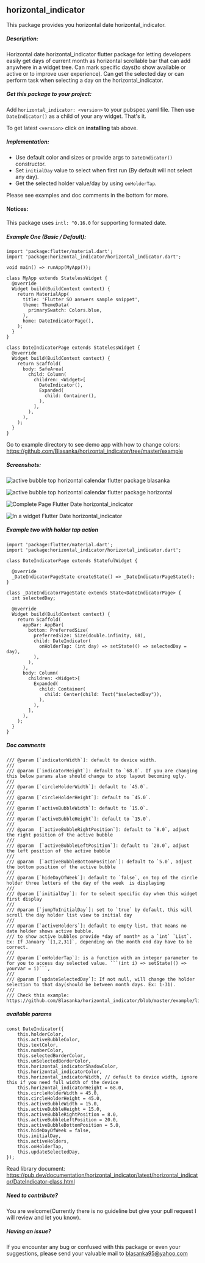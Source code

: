 ## horizontal_indicator

This package provides you horizontal date horizontal_indicator.

##### Description:

Horizontal date horizontal_indicator flutter package for letting developers easily get days of current month as horizontal scrollable bar that can add anywhere in a widget tree. Can mark specific days(to show available or active or to improve user experience). Can get the selected day or can perform task when selecting a day on the horizontal_indicator.

##### Get this package to your project:

Add `horizontal_indicator: <version>` to your pubspec.yaml file.
Then use `DateIndicator()` as a child of your any widget.
That's it.

To get latest `<version>` click on **installing** tab above.

##### Implementation:

 - Use default color and sizes or provide args to `DateIndicator()` constructor.
 - Set `initialDay` value to select when first run (By default will not select any day).
 - Get the selected holder value/day by using `onHolderTap`.

Please see examples and doc comments in the bottom for more.

#### Notices:

This package uses `intl: ^0.16.0` for supporting formated date.

##### Example One (Basic / Default):

```
import 'package:flutter/material.dart';
import 'package:horizontal_indicator/horizontal_indicator.dart';

void main() => runApp(MyApp());

class MyApp extends StatelessWidget {
  @override
  Widget build(BuildContext context) {
    return MaterialApp(
      title: 'Flutter SO answers sample snippet',
      theme: ThemeData(
        primarySwatch: Colors.blue,
      ),
      home: DateIndicatorPage(),
    );
  }
}

class DateIndicatorPage extends StatelessWidget {
  @override
  Widget build(BuildContext context) {
    return Scaffold(
      body: SafeArea(
        child: Column(
          children: <Widget>[
            DateIndicator(),
            Expanded(
              child: Container(),
            ),
          ],
        ),
      ),
    );
  }
}
```

Go to example directory to see demo app with how to change colors:
https://github.com/Blasanka/horizontal_indicator/tree/master/example

##### Screenshots:

![active bubble top horizontal calendar flutter package blasanka](https://raw.githubusercontent.com/Blasanka/horizontal_indicator/master/active_bubble_top_horizontal_calendar_flutter_package_by_blasanka.png "active bubble top horizontal calendar flutter package blasanka")

![active bubble top horizontal calendar flutter package horizontal](https://raw.githubusercontent.com/Blasanka/horizontal_indicator/master/active_bubble_top_horizontal_calendar_flutter_package_horizontal.png "active bubble top horizontal calendar flutter package blasanka")

![Complete Page Flutter Date horizontal_indicator](https://raw.githubusercontent.com/Blasanka/horizontal_indicator/master/Screenshot_2.png "Complete Page Flutter Date horizontal_indicator")

![In a widget Flutter Date horizontal_indicator](https://raw.githubusercontent.com/Blasanka/horizontal_indicator/master/Screenshot_1.png "In a Widget Flutter Date horizontal_indicator")

##### Example two with holder tap action

```
import 'package:flutter/material.dart';
import 'package:horizontal_indicator/horizontal_indicator.dart';

class DateIndicatorPage extends StatefulWidget {

  @override
  _DateIndicatorPageState createState() => _DateIndicatorPageState();
}

class _DateIndicatorPageState extends State<DateIndicatorPage> {
  int selectedDay;

  @override
  Widget build(BuildContext context) {
    return Scaffold(
      appBar: AppBar(
        bottom: PreferredSize(
          preferredSize: Size(double.infinity, 68),
          child: DateIndicator(
            onHolderTap: (int day) => setState(() => selectedDay = day),
          ),
        ),
      ),
      body: Column(
        children: <Widget>[
          Expanded(
            child: Container(
              child: Center(child: Text("$selectedDay")),
            ),
          ),
        ],
      ),
    );
  }
}
```

##### Doc comments

```
/// @param [`indicatorWidth`]: default to device width.
///
/// @param [`indicatorHeight`]: default to `68.0`. If you are changing this below params also should change to stop layout becoming ugly.
///
/// @param [`circleHolderWidth`]: default to `45.0`.
///
/// @param [`circleHolderHeight`]: default to `45.0`.
///
/// @param [`activeBubbleWidth`]: default to `15.0`.
///
/// @param [`activeBubbleHeight`]: default to `15.0`.
///
/// @param  [`activeBubbleRightPosition`]: default to `8.0`, adjust the right position of the active bubble
///
/// @param  [`activeBubbleLeftPosition`]: default to `20.0`, adjust the left position of the active bubble
///
/// @param  [`activeBubbleBottomPosition`]: default to `5.0`, adjust the bottom position of the active bubble
///
/// @param [`hideDayOfWeek`]: default to `false`, on top of the circle holder three letters of the day of the week  is displaying
///
/// @param [`initialDay`]: for to select specific day when this widget first display
///
/// @param [`jumpToInitialDay`]: set to `true` by default, this will scroll the day holder list view to initial day
///
/// @param [`activeHolders`]: default to empty list, that means no date holder shows active bubble.
/// to show active bubbles provide *day of month* as a `int` `List`. Ex: If January `[1,2,31]`, depending on the month end day have to be correct.
///
/// @param [`onHolderTap`]: is a function with an integer parameter to for you to access day selected value. ```(int i) => setState(() => yourVar = i)```,
///
/// @param [`updateSelectedDay`]: If not null, will change the holder selection to that day(should be between month days. Ex: 1-31).
/// 
/// Check this example: https://github.com/Blasanka/horizontal_indicator/blob/master/example/lib/main.dart
```

##### available params

```
const DateIndicator({
    this.holderColor,
    this.activeBubbleColor,
    this.textColor,
    this.numberColor,
    this.selectedBorderColor,
    this.unSelectedBorderColor,
    this.horizontal_indicatorShadowColor,
    this.horizontal_indicatorColor,
    this.horizontal_indicatorWidth, // default to device width, ignore this if you need full width of the device
    this.horizontal_indicatorHeight = 68.0,
    this.circleHolderWidth = 45.0,
    this.circleHolderHeight = 45.0,
    this.activeBubbleWidth = 15.0,
    this.activeBubbleHeight = 15.0,
    this.activeBubbleRightPosition = 8.0,
    this.activeBubbleLeftPosition = 20.0,
    this.activeBubbleBottomPosition = 5.0,
    this.hideDayOfWeek = false,
    this.initialDay,
    this.activeHolders,
    this.onHolderTap,
    this.updateSelectedDay,
});
```

Read library document: https://pub.dev/documentation/horizontal_indicator/latest/horizontal_indicator/DateIndicator-class.html

##### Need to contribute?

You are welcome(Currently there is no guideline but give your pull request I will review and let you know). 

##### Having an issue?

If you encounter any bug or confused with this package or even your suggestions, please send your valuable mail to blasanka95@yahoo.com